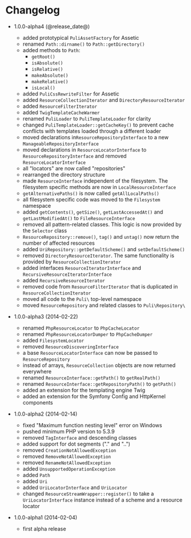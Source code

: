 Changelog
=========

* 1.0.0-alpha4 (@release_date@)

   * added prototypical `PuliAssetFactory` for Assetic
   * renamed `Path::dirname()` to `Path::getDirectory()`
   * added methods to `Path`:
      * `getRoot()`
      * `isAbsolute()`
      * `isRelative()`
      * `makeAbsolute()`
      * `makeRelative()`
      * `isLocal()`
   * added `PuliCssRewriteFilter` for Assetic
   * added `ResourceCollectionIterator` and `DirectoryResourceIterator`
   * added `ResourceFilterIterator`
   * added `TwigTemplateCacheWarmer`
   * renamed `PuliLoader` to `PuliTemplateLoader` for clarity
   * changed `PuliTemplateLoader::getCacheKey()` to prevent cache conflicts with
     templates loaded through a different loader
   * moved declarations in`ResourceRepositoryInterface` to a new
     `ManageableRepositoryInterface`
   * moved declarations in `ResourceLocatorInterface` to
     `ResourceRepositoryInterface` and removed `ResourceLocatorInterface`
   * all "locators" are now called "repositories"
   * rearranged the directory structure
   * made `ResourceInterface` independent of the filesystem. The filesystem
     specific methods are now in `LocalResourceInterface`
   * `getAlternativePaths()` is now called `getAllLocalPaths()`
   * all filesystem specific code was moved to the `Filesystem` namespace
   * added `getContents()`, `getSize()`, `getLastAccessedAt()` and 
     `getLastModifiedAt()` to `FileResourceInterface`
   * removed all pattern-related classes. This logic is now provided by the
     `Selector` class
   * `ResourceRepository::remove()`, `tag()` and `untag()` now return the number
     of affected resources
   * added `UriRepository::getDefaultScheme()` and `setDefaultScheme()`
   * removed `DirectoryResourceIterator`. The same functionality is provided
     by `ResourceCollectionIterator`
   * added interfaces `ResourceIteratorInterface` and `RecursiveResourceIteratorInterface`
   * added `RecursiveResourceIterator`
   * removed code from `ResourceFilterIterator` that is duplicated in
     `ResourceCollectionIterator`
   * moved all code to the `Puli\` top-level namespace
   * moved `ResourceRepository` and related classes to `Puli\Repository\`

* 1.0.0-alpha3 (2014-02-22)

   * renamed `PhpResourceLocator` to `PhpCacheLocator`
   * renamed `PhpResourceLocatorDumper` to `PhpCacheDumper`
   * added `FilesystemLocator`
   * removed `ResourceDiscoveringInterface`
   * a base `ResourceLocatorInterface` can now be passed to `ResourceRepository`
   * instead of arrays, `ResourceCollection` objects are now returned everywhere
   * renamed `ResourceInterface::getPath()` to `getRealPath()`
   * renamed `ResourceInterface::getRepositoryPath()` to `getPath()`
   * added an extension for the templating engine Twig
   * added an extension for the Symfony Config and HttpKernel components

* 1.0.0-alpha2 (2014-02-14)

   * fixed "Maximum function nesting level" error on Windows
   * pushed minimum PHP version to 5.3.9
   * removed `TagInterface` and descending classes
   * added support for dot segments ("." and "..")
   * removed `CreationNotAllowedException`
   * removed `RemoveNotAllowedException`
   * removed `RenameNotAllowedException`
   * added `UnsupportedOperationException`
   * added `Path`
   * added `Uri`
   * added `UriLocatorInterface` and `UriLocator`
   * changed `ResourceStreamWrapper::register()` to take a `UriLocatorInterface`
     instance instead of a scheme and a resource locator

* 1.0.0-alpha1 (2014-02-04)

   * first alpha release
